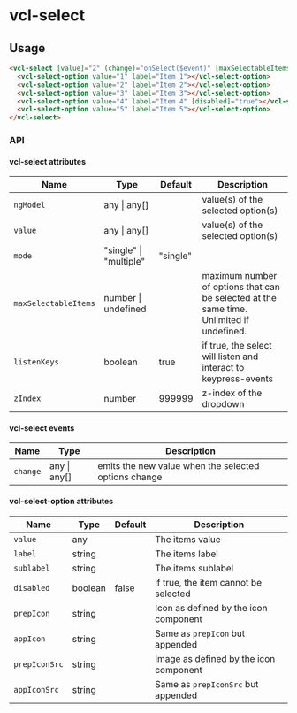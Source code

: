# vcl-select

## Usage

```html
<vcl-select [value]="2" (change)="onSelect($event)" [maxSelectableItems]="1" >
  <vcl-select-option value="1" label="Item 1"></vcl-select-option>
  <vcl-select-option value="2" label="Item 2"></vcl-select-option>
  <vcl-select-option value="3" label="Item 3"></vcl-select-option>
  <vcl-select-option value="4" label="Item 4" [disabled]="true"></vcl-select-option>
  <vcl-select-option value="5" label="Item 5"></vcl-select-option>
</vcl-select>
```

### API

#### vcl-select attributes

Name                  | Type                        | Default  | Description
--------------------- | ---------------             | -------  | --------------------------------------------------------------------------------
`ngModel`             | any &#124; any[]            |          | value(s) of the selected option(s)
`value`               | any &#124; any[]            |          | value(s) of the selected option(s)
`mode`                | "single" &#124; "multiple"  | "single" |
`maxSelectableItems`  | number &#124; undefined     |          | maximum number of options that can be selected at the same time. Unlimited if undefined.
`listenKeys`          | boolean                     | true     | if true, the select will listen and interact to keypress-events
`zIndex`              | number                      | 999999   | z-index of the dropdown

#### vcl-select events

Name                  | Type             | Description
--------------------- | ---------------  | -
`change`              | any &#124; any[] | emits the new value when the selected options change

#### vcl-select-option attributes

Name         | Type    | Default | Description
------------ | ------- | ------- | --------------------------------------
`value`      | any     |         | The items value
`label`      | string  |         | The items label
`sublabel`   | string  |         | The items sublabel
`disabled`   | boolean | false   | if true, the item cannot be selected
`prepIcon`   | string  |         | Icon as defined by the icon component
`appIcon`    | string  |         | Same as `prepIcon` but appended
`prepIconSrc`| string  |         | Image as defined by the icon component
`appIconSrc` | string  |         | Same as `prepIconSrc` but appended
